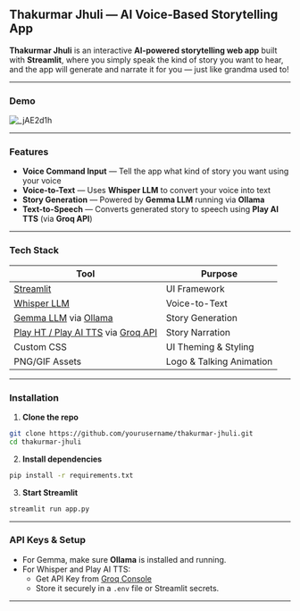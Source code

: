 ##  Thakurmar Jhuli — AI Voice-Based Storytelling App

**Thakurmar Jhuli** is an interactive **AI-powered storytelling web app** built with **Streamlit**, where you simply speak the kind of story you want to hear, and the app will generate and narrate it for you — just like grandma used to!

---

###  Demo


![_jAE2d1h](https://github.com/user-attachments/assets/008f8a06-5ac7-488b-ba49-ab473e2c2b0c)

---

###  Features

-  **Voice Command Input** — Tell the app what kind of story you want using your voice  
-  **Voice-to-Text** — Uses **Whisper LLM** to convert your voice into text  
-  **Story Generation** — Powered by **Gemma LLM** running via **Ollama**  
-  **Text-to-Speech** — Converts generated story to speech using **Play AI TTS** (via **Groq API**)  

---

###  Tech Stack

| Tool | Purpose |
|------|---------|
| [Streamlit](https://streamlit.io/) | UI Framework |
| [Whisper LLM](https://github.com/openai/whisper) | Voice-to-Text |
| [Gemma LLM](https://ai.google.dev/gemma) via [Ollama](https://ollama.com) | Story Generation |
| [Play HT / Play AI TTS](https://play.ht/) via [Groq API](https://console.groq.com) | Story Narration |
| Custom CSS | UI Theming & Styling |
| PNG/GIF Assets | Logo & Talking Animation |

---

###  Installation

1. **Clone the repo**
```bash
git clone https://github.com/yourusername/thakurmar-jhuli.git
cd thakurmar-jhuli
```

2. **Install dependencies**
```bash
pip install -r requirements.txt
```

3. **Start Streamlit**
```bash
streamlit run app.py
```

---

###  API Keys & Setup

- For Gemma, make sure **Ollama** is installed and running.
- For Whisper and Play AI TTS:
  - Get API Key from [Groq Console](https://console.groq.com)
  - Store it securely in a `.env` file or Streamlit secrets.

---
